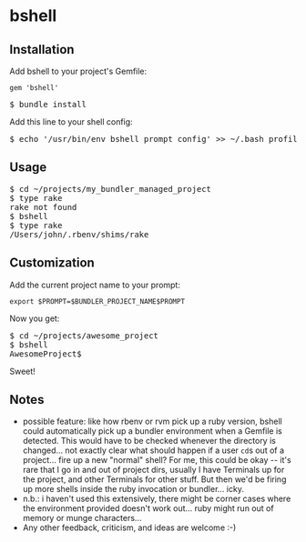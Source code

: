 bshell
======

Installation
------------
Add bshell to your project's Gemfile:

    gem 'bshell'

<pre>
$ bundle install
</pre>

Add this line to your shell config:

<pre>
$ echo '/usr/bin/env bshell prompt_config' >> ~/.bash_profile
</pre>

Usage
-----

<pre>
$ cd ~/projects/my_bundler_managed_project
$ type rake
rake not found
$ bshell
$ type rake
/Users/john/.rbenv/shims/rake
</pre>

Customization
-------------

Add the current project name to your prompt:

    export $PROMPT=$BUNDLER_PROJECT_NAME$PROMPT

Now you get:

<pre>
$ cd ~/projects/awesome_project
$ bshell
AwesomeProject$
</pre>

Sweet!

Notes
-----
 * possible feature: like how rbenv or rvm pick up a ruby version, bshell could automatically pick up a bundler environment when a Gemfile is detected. This would have to be checked whenever the directory is changed... not exactly clear what should happen if a user `cd`s out of a project... fire up a new "normal" shell? For me, this could be okay -- it's rare that I go in and out of project dirs, usually I have Terminals up for the project, and other Terminals for other stuff. But then we'd be firing up more shells inside the ruby invocation or bundler... icky.
 * n.b.: i haven't used this extensively, there might be corner cases where the environment provided doesn't work out... ruby might run out of memory or munge characters...
 * Any other feedback, criticism, and ideas are welcome :-)
